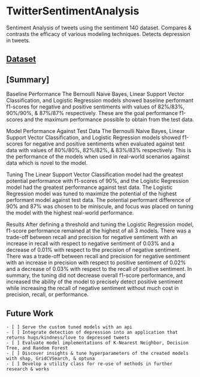 # TwitterSentimentAnalysis
Sentiment Analysis of tweets using the sentiment 140 dataset. Compares &amp; contrasts the efficacy of various modeling techniques. Detects depression in tweets.

## [Dataset](https://www.kaggle.com/datasets/kazanova/sentiment140)

## [Summary]

Baseline Performance
The Bernoulli Naive Bayes, Linear Support Vector Classification, and Logistic Regression models showed baseline performant f1-scores for negative and positive sentiments with values of 82%/83%, 90%/90%, & 87%/87% respectively. These are the goal performance f1-scores and the maximum performance possible to obtain from the test data.

Model Performance Against Test Data
The Bernoulli Naive Bayes, Linear Support Vector Classification, and Logistic Regression models showed f1-scores for negative and positive sentiments when evaluated against test data with values of 80%/80%, 82%/82%, & 83%/83% respectively. This is the performance of the models when used in real-world scenarios against data which is novel to the model.

Tuning
The Linear Support Vector Classification model had the greatest potential performance with f1-scores of 90%, and the Logistic Regression model had the greatest performance against test data. The Logistic Regression model was tuned to maximize the potential of the highest performant model against test data. The potential performant difference of 90% and 87% was chosen to be miniscule, and focus was placed on tuning the model with the highest real-world performance.

Results
After defining a threshold and tuning the Logistic Regression model, f1-score performance remained at the highest of all 3 models. There was a trade-off between recall and precision for negative sentiment with an increase in recall with respect to negative sentiment of 0.03% and a decrease of 0.01% with respect to the precision of negative sentiment. There was a trade-off between recall and precision for negative sentiment with an increase in precision with respect to positive sentiment of 0.02% and a decrease of 0.03% with respect to the recall of positive sentiment. In summary, the tuning did not decrease overall f1-score performance, and increased the ability of the model to precisely detect positive sentiment while increasing the recall of negative sentiment without much cost in precision, recall, or performance.

## Future Work
    - [ ] Serve the custom tuned models with an api
    - [ ] Integrate detection of depression into an application that returns hugs/kindness/love to depressed tweets
    - [ ] Evaluate model implementations of K-Nearest Neighbor, Decision Tree, and Random Forest
    - [ ] Discover insights & tune hyperparameters of the created models with shap, GridCVSearch, & optuna
    - [ ] Develop a utility class for re-use of methods in further research & works
